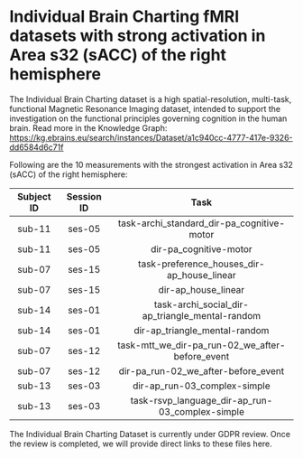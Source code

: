 # Individual Brain Charting fMRI datasets with strong activation in Area s32 (sACC) of the right hemisphere

The Individual Brain Charting dataset is a high spatial-resolution, multi-task, functional Magnetic Resonance Imaging dataset, intended to support the investigation on the functional principles governing cognition in the human brain.
Read more in the Knowledge Graph: https://kg.ebrains.eu/search/instances/Dataset/a1c940cc-4777-417e-9326-dd6584d6c71f

Following are the 10 measurements with the strongest activation in Area s32 (sACC) of the right hemisphere:

| Subject ID | Session ID | Task |
| :-: | :-: | :-: |
| sub-11 | ses-05 | task-archi_standard_dir-pa_cognitive-motor|
| sub-11 | ses-05 | dir-pa_cognitive-motor|
| sub-07 | ses-15 | task-preference_houses_dir-ap_house_linear|
| sub-07 | ses-15 | dir-ap_house_linear|
| sub-14 | ses-01 | task-archi_social_dir-ap_triangle_mental-random|
| sub-14 | ses-01 | dir-ap_triangle_mental-random|
| sub-07 | ses-12 | task-mtt_we_dir-pa_run-02_we_after-before_event|
| sub-07 | ses-12 | dir-pa_run-02_we_after-before_event|
| sub-13 | ses-03 | dir-ap_run-03_complex-simple|
| sub-13 | ses-03 | task-rsvp_language_dir-ap_run-03_complex-simple|


The Individual Brain Charting Dataset is currently under GDPR review. Once the review is completed, we will provide direct links to these files here.